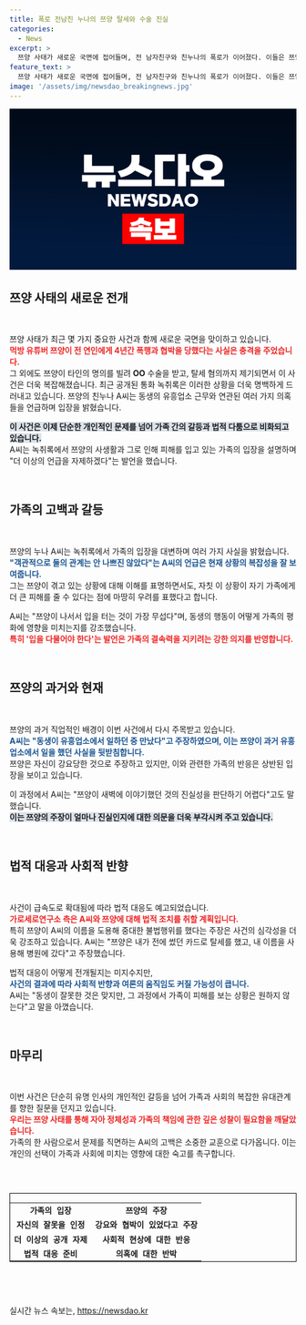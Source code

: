 ```yaml
---
title: 폭로 전남친 누나의 쯔양 탈세와 수술 진실
categories:
  - News
excerpt: >
  쯔양 사태가 새로운 국면에 접어들며, 전 남자친구와 친누나의 폭로가 이어졌다. 이들은 쯔양이 타인의 명의를 사용해 불법 수술과 탈세를 했다는 증언을 공개, 사건의 진실이 밝혀질지 이목이 집중된다.
feature_text: >
  쯔양 사태가 새로운 국면에 접어들며, 전 남자친구와 친누나의 폭로가 이어졌다. 이들은 쯔양이 타인의 명의를 사용해 불법 수술과 탈세를 했다는 증언을 공개, 사건의 진실이 밝혀질지 이목이 집중된다.
image: '/assets/img/newsdao_breakingnews.jpg'
---
```


<p><img src="/assets/img/newsdao_breakingnews.jpg" alt="bookingtag 속보" /></p>

<h2 data-ke-size="size26">쯔양 사태의 새로운 전개</h2>

<p data-ke-size="size16">&nbsp;</p>

<p>쯔양 사태가 최근 몇 가지 중요한 사건과 함께 새로운 국면을 맞이하고 있습니다.<br />
<b><span style="color: #ee2323;">먹방 유튜버 쯔양이 전 연인에게 4년간 폭행과 협박을 당했다는 사실은 충격을 주었습니다.</span></b><br />
그 외에도 쯔양이 타인의 명의를 빌려 <strong>OO</strong> 수술을 받고, 탈세 혐의까지 제기되면서 이 사건은 더욱 복잡해졌습니다. 최근 공개된 통화 녹취록은 이러한 상황을 더욱 명백하게 드러내고 있습니다. 쯔양의 친누나 A씨는 동생의 유흥업소 근무와 연관된 여러 가지 의혹들을 언급하며 입장을 밝혔습니다.</p>

<p><b><span style="background-color: #21538527;">이 사건은 이제 단순한 개인적인 문제를 넘어 가족 간의 갈등과 법적 다툼으로 비화되고 있습니다.</span></b><br />
A씨는 녹취록에서 쯔양의 사생활과 그로 인해 피해를 입고 있는 가족의 입장을 설명하며 "더 이상의 언급을 자제하겠다"는 발언을 했습니다.</p>

<p data-ke-size="size16">&nbsp;</p>

<h2 data-ke-size="size26">가족의 고백과 갈등</h2>

<p data-ke-size="size16">&nbsp;</p>

<p>쯔양의 누나 A씨는 녹취록에서 가족의 입장을 대변하며 여러 가지 사실을 밝혔습니다.<br />
<b><span style="color: #1a5490;">"객관적으로 둘의 관계는 안 나쁘진 않았다"는 A씨의 언급은 현재 상황의 복잡성을 잘 보여줍니다.</span></b><br />
그는 쯔양이 겪고 있는 상황에 대해 이해를 표명하면서도, 자칫 이 상황이 자기 가족에게 더 큰 피해를 줄 수 있다는 점에 마땅히 우려를 표했다고 합니다.</p>

<p>A씨는 "쯔양이 나서서 입을 터는 것이 가장 무섭다"며, 동생의 행동이 어떻게 가족의 평화에 영향을 미치는지를 강조했습니다.<br />
<b><span style="color: #ee2323;">특히 '입을 다물어야 한다'는 발언은 가족의 결속력을 지키려는 강한 의지를 반영합니다.</span></b></p>

<p data-ke-size="size16">&nbsp;</p>

<h2 data-ke-size="size26">쯔양의 과거와 현재</h2>

<p data-ke-size="size16">&nbsp;</p>

<p>쯔양의 과거 직업적인 배경이 이번 사건에서 다시 주목받고 있습니다.<br />
<b><span style="color: #1a5490;">A씨는 "동생이 유흥업소에서 일하던 중 만났다"고 주장하였으며, 이는 쯔양이 과거 유흥업소에서 일을 했던 사실을 뒷받침합니다.</span></b><br />
쯔양은 자신이 강요당한 것으로 주장하고 있지만, 이와 관련한 가족의 반응은 상반된 입장을 보이고 있습니다.</p>

<p>이 과정에서 A씨는 "쯔양이 새벽에 이야기했던 것의 진실성을 판단하기 어렵다"고도 말했습니다.<br />
<b><span style="background-color: #21538527;">이는 쯔양의 주장이 얼마나 진실인지에 대한 의문을 더욱 부각시켜 주고 있습니다.</span></b></p>

<p data-ke-size="size16">&nbsp;</p>

<h2 data-ke-size="size26">법적 대응과 사회적 반향</h2>

<p data-ke-size="size16">&nbsp;</p>

<p>사건이 급속도로 확대됨에 따라 법적 대응도 예고되었습니다.<br />
<b><span style="color: #ee2323;">가로세로연구소 측은 A씨와 쯔양에 대해 법적 조치를 취할 계획입니다.</span></b><br />
특히 쯔양이 A씨의 이름을 도용해 중대한 불법행위를 했다는 주장은 사건의 심각성을 더욱 강조하고 있습니다. A씨는 "쯔양은 내가 전에 썼던 카드로 탈세를 했고, 내 이름을 사용해 병원에 갔다"고 주장했습니다.</p>

<p>법적 대응이 어떻게 전개될지는 미지수지만,<br />
<b><span style="color: #1a5490;">사건의 결과에 따라 사회적 반향과 여론의 움직임도 커질 가능성이 큽니다.</span></b><br />
A씨는 "동생이 잘못한 것은 맞지만, 그 과정에서 가족이 피해를 보는 상황은 원하지 않는다"고 말을 아꼈습니다.</p>

<p data-ke-size="size16">&nbsp;</p>

<h2 data-ke-size="size26">마무리</h2>

<p data-ke-size="size16">&nbsp;</p>

<p>이번 사건은 단순히 유명 인사의 개인적인 갈등을 넘어 가족과 사회의 복잡한 유대관계를 향한 질문을 던지고 있습니다.<br />
<b><span style="color: #ee2323;">우리는 쯔양 사태를 통해 자아 정체성과 가족의 책임에 관한 깊은 성찰이 필요함을 깨달았습니다.</span></b><br />
가족의 한 사람으로서 문제를 직면하는 A씨의 고백은 소중한 교훈으로 다가옵니다. 이는 개인의 선택이 가족과 사회에 미치는 영향에 대한 숙고를 촉구합니다.</p>

<pre>
<br>
<table style="border-collapse: collapse; border: 1px solid #000;">
<tr>
<td style="text-align: center; height: 17px;"><b>가족의 입장</b></td>
<td style="text-align: center; height: 17px;"><b>쯔양의 주장</b></td>
</tr>
<tr>
<td style="text-align: center; height: 17px;"><b>자신의 잘못을 인정</b></td>
<td style="text-align: center; height: 17px;"><b>강요와 협박이 있었다고 주장</b></td>
</tr>
<tr>
<td style="text-align: center; height: 17px;"><b>더 이상의 공개 자제</b></td>
<td style="text-align: center; height: 17px;"><b>사회적 현상에 대한 반응</b></td>
</tr>
<tr>
<td style="text-align: center; height: 17px;"><b>법적 대응 준비</b></td>
<td style="text-align: center; height: 17px;"><b>의혹에 대한 반박</b></td>
</tr>
</table>
</pre>

<p data-ke-size="size16">&nbsp;</p>
실시간 뉴스 속보는, <a href="https://newsdao.kr" rel="dofollow">https://newsdao.kr</a>


